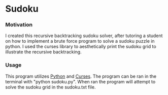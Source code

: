 # Sudoku

### Motivation
I created this recursive backtracking sudoku solver, after tutoring a student on how to implement a brute force program to solve a sudoku puzzle in python.
I used the curses library to aesthetically print the sudoku grid to illustrate the recursive backtracking.

### Usage
This program utilizes [Python](https://www.python.org/downloads/) and [Curses](https://docs.python.org/3/howto/curses.html).
The program can be ran in the terminal with "python sudoku.py". When ran the program will attempt to solve the sudoku grid in the sudoku.txt file.
